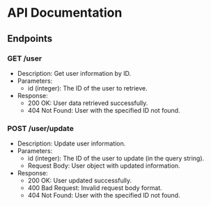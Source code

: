 # API Documentation

## Endpoints

### GET /user
- Description: Get user information by ID.
- Parameters:
  - id (integer): The ID of the user to retrieve.
- Response:
  - 200 OK: User data retrieved successfully.
  - 404 Not Found: User with the specified ID not found.

### POST /user/update
- Description: Update user information.
- Parameters:
  - id (integer): The ID of the user to update (in the query string).
  - Request Body: User object with updated information.
- Response:
  - 200 OK: User updated successfully.
  - 400 Bad Request: Invalid request body format.
  - 404 Not Found: User with the specified ID not found.
